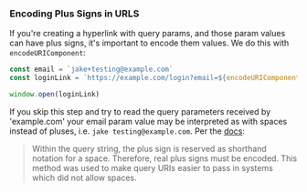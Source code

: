 ### Encoding Plus Signs in URLS

If you're creating a hyperlink with query params, and those param values
can have plus signs, it's important to encode them values. We do this with
`encodeURIComponent`:

```js
const email = `jake+testing@example.com`
const loginLink = `https://example.com/login?email=${encodeURIComponent(email)}`

window.open(loginLink)
```

If you skip this step and try to read the query parameters received by
'example.com' your email param value may be interpreted as with spaces instead
of pluses, i.e. `jake testing@example.com`. Per the [docs][docs]:

> Within the query string, the plus sign is reserved as shorthand notation for
> a space. Therefore, real plus signs must be encoded. This method was used to
> make query URIs easier to pass in systems which did not allow spaces.

[docs]: https://www.w3.org/Addressing/URL/4_URI_Recommentations.html#:~:text=Within%20the%20query%20string%2C%20the,plus%20signs%20must%20be%20encoded.
